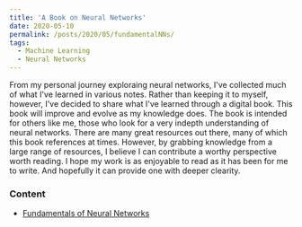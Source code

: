 ```yaml
---
title: 'A Book on Neural Networks'
date: 2020-05-10
permalink: /posts/2020/05/fundamentalNNs/
tags:
  - Machine Learning
  - Neural Networks
---
```


From my personal journey exploraing neural networks, I've collected much of what I've learned in various notes. Rather than keeping it to myself, however, I've decided to share what I've learned through a digital book. This book will improve and evolve as my knowledge does. The book is intended for others like me, those who look for a very indepth understanding of neural networks. There are many great resources out there, many of which this book references at times. However, by grabbing knowledge from a large range of resources, I believe I can contribute a worthy perspective worth reading. I hope my work is as enjoyable to read as it has been for me to write. And hopefully it can provide one with deeper clearity.

### Content
- [Fundamentals of Neural Networks](https://www.timothyrollings.com/fundamentalNNs/)
